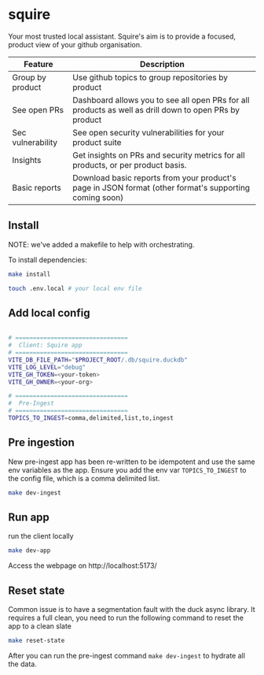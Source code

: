 # squire
Your most trusted local assistant. Squire's aim is to provide a focused, product view of your github organisation.

| Feature           | Description                                                                                            |
|-------------------|--------------------------------------------------------------------------------------------------------|
| Group by product  | Use github topics to group repositories by product                                                     |
| See open PRs      | Dashboard allows you to see all open PRs for all products as well as drill down to open PRs by product |
| Sec vulnerability | See open security vulnerabilities for your product suite                                               |  
| Insights          | Get insights on PRs and security metrics for all products, or per product basis.                       |
| Basic reports     | Download basic reports from your product's page in JSON format (other format's supporting coming soon) |

## Install 
NOTE: we've added a makefile to help with orchestrating.

To install dependencies:

```bash
make install

touch .env.local # your local env file
```

## Add local config

```bash

# ================================
#  Client: Squire app
# ================================
VITE_DB_FILE_PATH="$PROJECT_ROOT/.db/squire.duckdb"
VITE_LOG_LEVEL="debug"
VITE_GH_TOKEN=<your-token>
VITE_GH_OWNER=<your-org>

# ================================
#  Pre-Ingest
# ================================
TOPICS_TO_INGEST=comma,delimited,list,to,ingest

```

## Pre ingestion 
New pre-ingest app has been re-written to be idempotent and use the same env variables as the app. Ensure you add the env var `TOPICS_TO_INGEST` to the config file, which is a comma delimited list.

```bash
make dev-ingest
```

## Run app
run the client locally

```bash
make dev-app
```

Access the webpage on http://localhost:5173/


## Reset state
Common issue is to have a segmentation fault with the duck async library. It requires a full clean, you need to run the following command to reset the app to a clean slate

```bash
make reset-state
```

After you can run the pre-ingest command `make dev-ingest` to hydrate all the data.